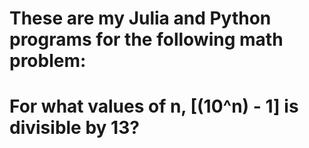 # These are my Julia and Python programs for the following math problem:
# For what values of n, [(10^n) - 1] is divisible by 13?
